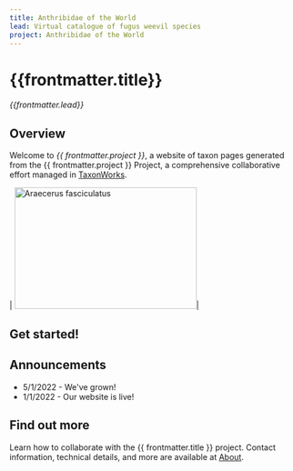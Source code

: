 ```yaml
---
title: Anthribidae of the World
lead: Virtual catalogue of fugus weevil species
project: Anthribidae of the World
---
```

   
# {{frontmatter.title}}
_{{frontmatter.lead}}_

## Overview
Welcome to *{{ frontmatter.project }}*, a website of taxon pages generated from the {{ frontmatter.project }} Project, a comprehensive collaborative effort managed in [TaxonWorks](https://taxonworks.org). 

| [<img src="https://ecdysis.org/imglib/ecdysis/ASU_ASUCOB/ASUCOB0014/ASUCOB0014307_lateral_edited_1613605757.jpg" alt="Araecerus fasciculatus" width="320" height="213.4">](https://ecdysis.org/collections/individual/index.php?occid=611379)|

## Get started!
<autocomplete-otu class="w-80"/>

## Announcements
* 5/1/2022 - We've grown!  
* 1/1/2022 - Our website is live!

## Find out more
Learn how to collaborate with the {{ frontmatter.title }} project. Contact information, technical details, and more are available at [About](/about).
